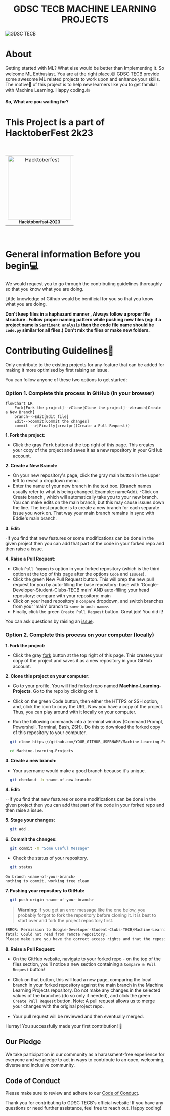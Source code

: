 <div id="top"></div>
<h1 align="center">GDSC TECB MACHINE LEARNING PROJECTS </h1>




![GDSC TECB](https://github.com/Google-Developer-Student-Clubs-TECB/GDSC-TECB-official-website/assets/146541136/a0495f39-5a75-4a56-8897-d140145a341b)


 <!-- ---------------------------------------------------------------------------------------------------------------------- -->

<!-- ---------------------------------------------------------------------------------------------------------------------- -->




<!-- ------------------------------------------------------------------------------------------------------------------------------------------------------ -->
<!-- ------------------------------------------------------------------------------------------------------------------------------------------------------------- -->
<div id="About"></div>

# About
Getting started with ML? What else would be better than Implementing it.
So welcome ML Enthusiast. You are at the right place.😊
GDSC TECB provide some awesome ML related projects to work upon and enhance your skills.
The motive🎯 of this project is to help new learners like you to get familiar with Machine Learning.
Happy coding.👍

**So, What are you waiting for?**
<br>

<!-- ------------------------------------------------------------------------------------------------------------------------------------------------------ -->
<!-- ------------------------------------------------------------------------------------------------------------------------------------------------------------- -->

<div id="Open-Source-Program"></div>

# This Project is a part of HacktoberFest 2k23

<br>

<table>
<tbody><tr>
<td align="center"><a href="https://hacktoberfest.digitalocean.com/"  target="_blank"><img src="https://encrypted-tbn0.gstatic.com/images?q=tbn:ANd9GcSzxUuUFuwuTwouTwDseIuzwkLBsDa6Z_0BzYX_x0jpqA&s" alt="Hacktoberfest" width="200"/><br><sub><b> Hacktoberfest 2023 </b></sub></a></td> </a></td>


</tr>
</tbody></table>

<br>



<!-- ------------------------------------------------------------------------------------------------------------------------------------------------------ -->
<!-- ------------------------------------------------------------------------------------------------------------------------------------------------------------- -->
<div id="Before"></div>

# General information Before you begin💻

We would request you to go through the contributing guidelines thoroughly so that you know what you are doing.

Little knowledge of Github would be benificial for you so that you know what you are doing.

**Don't keep files in a haphazard manner , Always follow a proper file structure . Follow proper naming pattern while pushing new files (eg: if a project name is ```Sentiment analysis``` then the code file name should be ```code.py``` similar for all files.) Don't mix the files or make new folders.**



# Contributing Guidelines📝

Only contribute to the existing projects for any feature that can be added for making it more optimised by first raising an issue.

You can follow anyone of these two options to get started:

### Option 1. Complete this process in GitHub (in your browser)

```mermaid
flowchart LR
    Fork[Fork the project]-->Clone[Clone the project]-->branch[Create a New Branch]
    branch-->Edit[Edit file]
    Edit-->commit[Commit the changes]
    commit -->|Finally|creatpr((Create a Pull Request))
```

**1. Fork the project:**

- Click the gray <kbd>Fork</kbd> button at the top right of this page. This creates your copy of the project and saves it as a new repository in your GitHub account.

**2. Create a New Branch:**

- On your new repository's page, click the gray main button in the upper left to reveal a dropdown menu.
- Enter the name of your new branch in the text box. (Branch names usually refer to what is being changed. Example: nameAdd).
  -Click on Create branch <new branch name>, which will automatically take you to your new branch. You can make edits on the main branch, but this may cause issues down the line. The best practice is to create a new branch for each separate issue you work on. That way your main branch remains in sync with Eddie's main branch.

**3. Edit:**

-If you find that new features or some modifications can be done in the given project then you can add that part of the code in your forked repo and then raise a issue.

**4. Raise a Pull Request:**

- Click `Pull Requests` option in your forked repository (which is the third option at the top of this page after the options `Code` and `Issues`).
- Click the green New Pull Request button. This will prep the new pull request for you by auto-filling the base repository: base with 'Google-Developer-Student-Clubs-TECB main' AND auto-filling your head repository: compare with your repository: main
- Click on your head repository's `compare` dropdown, and switch branches from your 'main' branch to `<new branch name>`.
- Finally, click the green `Create Pull Request` button. Great job! You did it!

You can ask questions by raising an [issue](https://github.com/Google-Developer-Student-Clubs-TECB/Machine-Learning-Projects/issues/new).

### Option 2. Complete this process on your computer (locally)

**1. Fork the project:**

- Click the gray [fork](https://github.com/Google-Developer-Student-Clubs-TECB/Machine-Learning-Projects.git) button at the top right of this page. This creates your copy of the project and saves it as a new repository in your GitHub account. 

**2. Clone this project on your computer:**

- Go to your profile. You will find forked repo named **Machine-Learning-Projects**. Go to the repo by clicking on it.
- Click on the green Code button, then either the HTTPS or SSH option, and, click the icon to copy the URL. Now you have a copy of the project. Thus, you can play around with it locally on your computer.

- Run the following commands into a terminal window (Command Prompt, Powershell, Terminal, Bash, ZSH). Do this to download the forked copy of this repository to your computer.

```bash
  git clone https://github.com/YOUR_GITHUB_USERNAME/Machine-Learning-Projects.git
```

```bash
  cd Machine-Learning-Projects
```

**3. Create a new branch:**

- Your username would make a good branch because it's unique.
```bash
  git checkout -b <name-of-new-branch>
```

**4. Edit:**

--If you find that new features or some modifications can be done in the given project then you can add that part of the code in your forked repo and then raise a issue.


**5. Stage your changes:**


```bash
  git add .
```

**6. Commit the changes:**

```bash
  git commit -m "Some Useful Message"
```

- Check the status of your repository.

```bash
  git status
```

```bash
On branch <name-of-your-branch>
nothing to commit, working tree clean
```

**7. Pushing your repository to GitHub:**

```bash
  git push origin <name-of-your-branch>
```


> **Warning**: If you get an error message like the one below, you probably forgot to fork the repository before cloning it. It is best to start over and fork the project repository first.

```bash
ERROR: Permission to Google-Developer-Student-Clubs-TECB/Machine-Learning-Projects.git denied to <your-github-username>.
fatal: Could not read from remote repository.
Please make sure you have the correct access rights and that the repository exists.
```

**8. Raise a Pull Request:**

- On the GitHub website, navigate to your forked repo - on the top of the files section, you'll notice a new section containing a `Compare & Pull Request` button! 

- Click on that button, this will load a new page, comparing the local branch in your forked repository against the main branch in the Machine Learning Projects repository. Do not make any changes in the selected values of the branches (do so only if needed), and click the green `Create Pull Request` button.
  Note: A pull request allows us to merge your changes with the original project repo.

- Your pull request will be reviewed and then eventually merged.

Hurray! You successfully made your first contribution! 🎉

## Our Pledge

We take participation in our community as a harassment-free experience for everyone and we pledge to act in ways to contribute to an open, welcoming, diverse and inclusive community.


## Code of Conduct

Please make sure to review and adhere to our [Code of Conduct](CODE_OF_CONDUCT.md).

Thank you for contributing to GDSC TECB's official website! If you have any questions or need further assistance, feel free to reach out. Happy coding!

